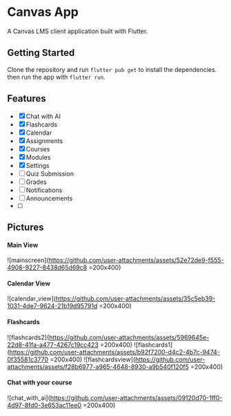# Canvas App

A Canvas LMS client application built with Flutter.

## Getting Started
Clone the repository and run `flutter pub get` to install the dependencies.
then run the app with `flutter run`.

## Features
- [x] Chat with AI
- [x] Flashcards
- [x] Calendar
- [x] Assignments
- [x] Courses
- [x] Modules
- [x] Settings
- [ ] Quiz Submission
- [ ] Grades
- [ ] Notifications
- [ ] Announcements
- [ ] 

## Pictures
#### Main View
![mainscreen](https://github.com/user-attachments/assets/52e72de9-f555-4908-9227-8438d65d69c8 =200x400)

#### Calendar View
![calendar_view](https://github.com/user-attachments/assets/35c5eb39-1031-4de7-9624-21b19d95791d =200x400)

#### Flashcards
![flashcards2](https://github.com/user-attachments/assets/5969645e-22d8-41fa-a477-4267c19cc423 =200x400)
![flashcards1](https://github.com/user-attachments/assets/b92f7200-d4c2-4b7c-9474-0f35581c3770 =200x400)
![flashcardsview](https://github.com/user-attachments/assets/f28b6977-a965-4648-8930-a9b540f120f5 =200x400)

#### Chat with your course
![chat_with_ai](https://github.com/user-attachments/assets/09120d70-1ff0-4d97-8fd0-3e653ac11ee0 =200x400)

